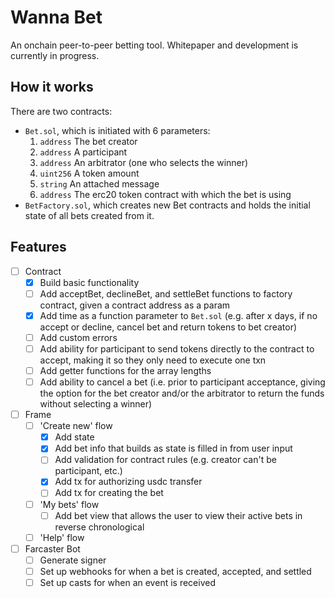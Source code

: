 # Wanna Bet

An onchain peer-to-peer betting tool. Whitepaper and development is currently in progress.

## How it works

There are two contracts:

- `Bet.sol`, which is initiated with 6 parameters:
  1. `address` The bet creator
  2. `address` A participant
  3. `address` An arbitrator (one who selects the winner)
  4. `uint256` A token amount
  5. `string` An attached message
  6. `address` The erc20 token contract with which the bet is using
- `BetFactory.sol`, which creates new Bet contracts and holds the initial state of all bets created from it.

## Features

- [ ] Contract
  - [x] Build basic functionality
  - [ ] Add acceptBet, declineBet, and settleBet functions to factory contract, given a contract address as a param
  - [x] Add time as a function parameter to `Bet.sol` (e.g. after x days, if no accept or decline, cancel bet and return tokens to bet creator)
  - [ ] Add custom errors
  - [ ] Add ability for participant to send tokens directly to the contract to accept, making it so they only need to execute one txn
  - [ ] Add getter functions for the array lengths
  - [ ] Add ability to cancel a bet (i.e. prior to participant acceptance, giving the option for the bet creator and/or the arbitrator to return the funds without selecting a winner)
- [ ] Frame
  - [ ] 'Create new' flow
    - [x] Add state
    - [x] Add bet info that builds as state is filled in from user input
    - [ ] Add validation for contract rules (e.g. creator can't be participant, etc.)
    - [x] Add tx for authorizing usdc transfer
    - [ ] Add tx for creating the bet
  - [ ] 'My bets' flow
    - [ ] Add bet view that allows the user to view their active bets in reverse chronological
  - [ ] 'Help' flow
- [ ] Farcaster Bot
  - [ ] Generate signer
  - [ ] Set up webhooks for when a bet is created, accepted, and settled
  - [ ] Set up casts for when an event is received
